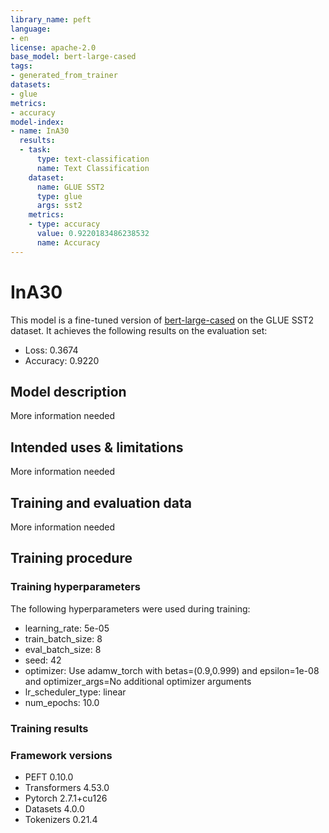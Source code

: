 ```yaml
---
library_name: peft
language:
- en
license: apache-2.0
base_model: bert-large-cased
tags:
- generated_from_trainer
datasets:
- glue
metrics:
- accuracy
model-index:
- name: InA30
  results:
  - task:
      type: text-classification
      name: Text Classification
    dataset:
      name: GLUE SST2
      type: glue
      args: sst2
    metrics:
    - type: accuracy
      value: 0.9220183486238532
      name: Accuracy
---
```


<!-- This model card has been generated automatically according to the information the Trainer had access to. You
should probably proofread and complete it, then remove this comment. -->

# InA30

This model is a fine-tuned version of [bert-large-cased](https://huggingface.co/bert-large-cased) on the GLUE SST2 dataset.
It achieves the following results on the evaluation set:
- Loss: 0.3674
- Accuracy: 0.9220

## Model description

More information needed

## Intended uses & limitations

More information needed

## Training and evaluation data

More information needed

## Training procedure

### Training hyperparameters

The following hyperparameters were used during training:
- learning_rate: 5e-05
- train_batch_size: 8
- eval_batch_size: 8
- seed: 42
- optimizer: Use adamw_torch with betas=(0.9,0.999) and epsilon=1e-08 and optimizer_args=No additional optimizer arguments
- lr_scheduler_type: linear
- num_epochs: 10.0

### Training results



### Framework versions

- PEFT 0.10.0
- Transformers 4.53.0
- Pytorch 2.7.1+cu126
- Datasets 4.0.0
- Tokenizers 0.21.4